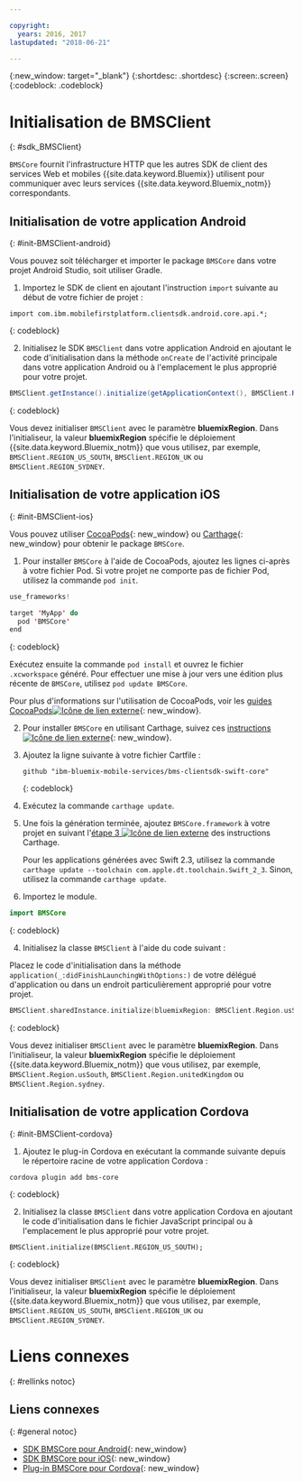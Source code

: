 ```yaml
---

copyright:
  years: 2016, 2017
lastupdated: "2018-06-21"

---
```

{:new_window: target="_blank"}
{:shortdesc: .shortdesc}
{:screen:.screen}
{:codeblock: .codeblock}

# Initialisation de BMSClient
{: #sdk_BMSClient}

`BMSCore` fournit l'infrastructure HTTP que les autres SDK de client des services Web et mobiles {{site.data.keyword.Bluemix}} utilisent pour communiquer avec leurs services {{site.data.keyword.Bluemix_notm}} correspondants.


## Initialisation de votre application Android
{: #init-BMSClient-android}

Vous pouvez soit télécharger et importer le package `BMSCore` dans votre projet Android Studio, soit utiliser Gradle.

1. Importez le SDK de client en ajoutant l'instruction `import` suivante au début de votre fichier de projet :

  ```
  import com.ibm.mobilefirstplatform.clientsdk.android.core.api.*;
  ```
  {: codeblock}

2. Initialisez le SDK `BMSClient` dans votre application Android en ajoutant le code d'initialisation dans la méthode
`onCreate` de l'activité principale dans votre application Android ou à l'emplacement le plus approprié pour votre projet.

  ```Java
  BMSClient.getInstance().initialize(getApplicationContext(), BMSClient.REGION_US_SOUTH); // Make sure that you point to your region
  ```
  {: codeblock}

  Vous devez initialiser `BMSClient` avec le paramètre **bluemixRegion**. Dans l'initialiseur, la valeur **bluemixRegion** spécifie le déploiement {{site.data.keyword.Bluemix_notm}} que vous utilisez, par exemple, `BMSClient.REGION_US_SOUTH`, `BMSClient.REGION_UK` ou `BMSClient.REGION_SYDNEY`.


## Initialisation de votre application iOS
{: #init-BMSClient-ios}

Vous pouvez utiliser [CocoaPods](https://cocoapods.org){: new_window} ou [Carthage](https://github.com/Carthage/Carthage){: new_window} pour obtenir le package `BMSCore`.

1. Pour installer `BMSCore` à l'aide de CocoaPods, ajoutez les lignes ci-après à votre fichier Pod. Si votre projet ne comporte pas de fichier Pod, utilisez la commande `pod init`.

  ```Swift
  use_frameworks!

  target 'MyApp' do
    pod 'BMSCore'
  end
  ```
  {: codeblock}

  Exécutez ensuite la commande `pod install` et ouvrez le fichier `.xcworkspace` généré. Pour effectuer une mise à jour vers une édition plus récente de `BMSCore`, utilisez `pod update BMSCore`.

  Pour plus d'informations sur l'utilisation de CocoaPods, voir les [guides CocoaPods![Icône de lien externe](../../icons/launch-glyph.svg "Icône de lien externe")](https://guides.cocoapods.org/using/index.html){: new_window}.

2. Pour installer `BMSCore` en utilisant Carthage, suivez ces [instructions ![Icône de lien externe](../../icons/launch-glyph.svg "Icône de lien externe")](https://github.com/Carthage/Carthage#getting-started){: new_window}.

  1. Ajoutez la ligne suivante à votre fichier Cartfile :

      ```
      github "ibm-bluemix-mobile-services/bms-clientsdk-swift-core"
      ```
      {: codeblock}

  2. Exécutez la commande `carthage update`.

  3. Une fois la génération terminée, ajoutez `BMSCore.framework` à votre projet en suivant l'[étape 3 ![Icône de lien externe](../../icons/launch-glyph.svg "Icône de lien externe")](https://github.com/Carthage/Carthage#getting-started) des instructions Carthage.

      Pour les applications générées avec Swift 2.3, utilisez la commande `carthage update --toolchain com.apple.dt.toolchain.Swift_2_3`. Sinon, utilisez la commande `carthage update`.

3. Importez le module.

  ```Swift
  import BMSCore
  ```
  {: codeblock}

4. Initialisez la classe `BMSClient` à l'aide du code suivant :

  Placez le code d'initialisation dans la méthode `application(_:didFinishLaunchingWithOptions:)` de votre délégué d'application ou dans un endroit particulièrement approprié pour votre projet.

  ```Swift
  BMSClient.sharedInstance.initialize(bluemixRegion: BMSClient.Region.usSouth) // Make sure that you point to your region
  ```
  {: codeblock}

  Vous devez initialiser `BMSClient` avec le paramètre **bluemixRegion**. Dans l'initialiseur, la valeur **bluemixRegion** spécifie le déploiement {{site.data.keyword.Bluemix_notm}} que vous utilisez, par exemple, `BMSClient.Region.usSouth`, `BMSClient.Region.unitedKingdom` ou `BMSClient.Region.sydney`.


## Initialisation de votre application Cordova
{: #init-BMSClient-cordova}

1. Ajoutez le plug-in Cordova en exécutant la commande suivante depuis le répertoire racine de votre application Cordova :

  ```
  cordova plugin add bms-core
  ```
  {: codeblock}

2. Initialisez la classe `BMSClient` dans votre application Cordova en ajoutant le code d'initialisation
dans le fichier JavaScript principal ou à l'emplacement le plus approprié pour votre projet.

  ```
  BMSClient.initialize(BMSClient.REGION_US_SOUTH);
  ```
  {: codeblock}

  Vous devez initialiser `BMSClient` avec le paramètre **bluemixRegion**. Dans l'initialiseur, la valeur **bluemixRegion** spécifie le déploiement {{site.data.keyword.Bluemix_notm}} que vous utilisez, par exemple, `BMSClient.REGION_US_SOUTH`, `BMSClient.REGION_UK` ou `BMSClient.REGION_SYDNEY`.


# Liens connexes
{: #rellinks notoc}

## Liens connexes
{: #general notoc}

* [SDK BMSCore pour Android](https://github.com/ibm-bluemix-mobile-services/bms-clientsdk-android-core){: new_window}
* [SDK BMSCore pour iOS](https://github.com/ibm-bluemix-mobile-services/bms-clientsdk-swift-core){: new_window}
* [Plug-in BMSCore pour Cordova](https://github.com/ibm-bluemix-mobile-services/bms-clientsdk-cordova-plugin-core){: new_window}
